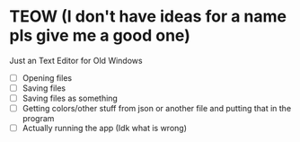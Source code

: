 # TEOW (I don't have ideas for a name pls give me a good one)
Just an Text Editor for Old Windows

- [ ] Opening files
- [ ] Saving files
- [ ] Saving files as something
- [ ] Getting colors/other stuff from json or another file and putting that in the program
- [ ] Actually running the app (Idk what is wrong)
